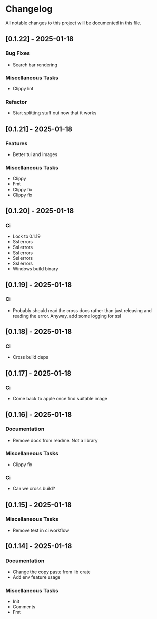 # Changelog
All notable changes to this project will be documented in this file.

## [0.1.22] - 2025-01-18

### Bug Fixes

- Search bar rendering

### Miscellaneous Tasks

- Clippy lint

### Refactor

- Start splitting stuff out now that it works

## [0.1.21] - 2025-01-18

### Features

- Better tui and images

### Miscellaneous Tasks

- Clippy
- Fmt
- Clippy fix
- Clippy fix

## [0.1.20] - 2025-01-18

### Ci

- Lock to 0.1.19
- Ssl errors
- Ssl errors
- Ssl errors
- Ssl errors
- Ssl errors
- Windows build binary

## [0.1.19] - 2025-01-18

### Ci

- Probably should read the cross docs rather than just releasing and reading the error. Anyway, add some logging for ssl

## [0.1.18] - 2025-01-18

### Ci

- Cross build deps

## [0.1.17] - 2025-01-18

### Ci

- Come back to apple once find suitable image

## [0.1.16] - 2025-01-18

### Documentation

- Remove docs from readme. Not a library

### Miscellaneous Tasks

- Clippy fix

### Ci

- Can we cross build?

## [0.1.15] - 2025-01-18

### Miscellaneous Tasks

- Remove test in ci workflow

## [0.1.14] - 2025-01-18

### Documentation

- Change the copy paste from lib crate
- Add env feature usage

### Miscellaneous Tasks

- Init
- Comments
- Fmt

